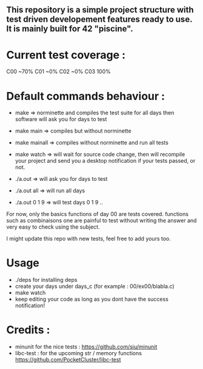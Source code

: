 ## This repository is a simple project structure with test driven developement features ready to use. It is mainly built for 42 "piscine".

# Current test coverage :

C00 ~70%
C01 ~0%
C02 ~0%
C03 100%

# Default commands behaviour : 

 - make   => norminette and compiles the test suite for all days then software will ask you for days to test 
 - make main   => compiles but without norminette
 - make mainall => compiles without norminette and run all tests
 - make watch => will wait for source code change, then will recompile your project and send you a desktop notification if your tests passed, or not.


 - ./a.out => will ask you for days to test 
 - ./a.out all => will run all days 
 - ./a.out 0 1 9 => will test days 0 1 9 ..

For now, only the basics functions of day 00 are tests covered. functions such as combinaisons one are painful to test without writing the answer and very easy to check using the subject. 

I might update this repo with new tests, feel free to add yours too.

# Usage 
 - ./deps for installing deps
 - create your days under days_c (for example : 00/ex00/blabla.c)
 - make watch
 - keep editing your code as long as you dont have the success notification!

# Credits : 
 - minunit for the nice tests : https://github.com/siu/minunit
 - libc-test : for the upcoming str / memory functions https://github.com/PocketCluster/libc-test
